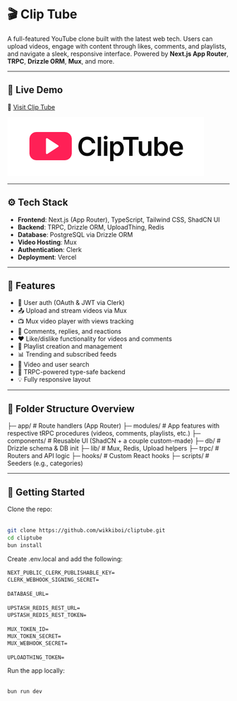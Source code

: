 # 🎬 Clip Tube

A full-featured YouTube clone built with the latest web tech. Users can upload videos, engage with content through likes, comments, and playlists, and navigate a sleek, responsive interface. Powered by **Next.js App Router**, **TRPC**, **Drizzle ORM**, **Mux**, and more.

---

## 🚀 Live Demo

🔗 [Visit Clip Tube](https://clip-tube.vercel.app)

![Screenshot](./public/banner.png)

---

## ⚙️ Tech Stack

- **Frontend**: Next.js (App Router), TypeScript, Tailwind CSS, ShadCN UI
- **Backend**: TRPC, Drizzle ORM, UploadThing, Redis
- **Database**: PostgreSQL via Drizzle ORM
- **Video Hosting**: Mux
- **Authentication**: Clerk
- **Deployment**: Vercel

---

## 🔑 Features

- 🔐 User auth (OAuth & JWT via Clerk)
- 📤 Upload and stream videos via Mux
- 📺 Mux video player with views tracking
- 📝 Comments, replies, and reactions
- ❤️ Like/dislike functionality for videos and comments
- 📁 Playlist creation and management
- 📊 Trending and subscribed feeds
- 🔎 Video and user search
- 🧠 TRPC-powered type-safe backend
- 💡 Fully responsive layout

---

## 📁 Folder Structure Overview

├─ app/ # Route handlers (App Router)
├─ modules/ # App features with respective tRPC procedures (videos, comments, playlists, etc.)
├─ components/ # Reusable UI (ShadCN + a couple custom-made)
├─ db/ # Drizzle schema & DB init
├─ lib/ # Mux, Redis, Upload helpers
├─ trpc/ # Routers and API logic
├─ hooks/ # Custom React hooks
├─ scripts/ # Seeders (e.g., categories)

---

## 🧰 Getting Started

Clone the repo:

```bash

git clone https://github.com/wikkiboi/cliptube.git
cd cliptube
bun install

```

Create .env.local and add the following:

```env
NEXT_PUBLIC_CLERK_PUBLISHABLE_KEY=
CLERK_WEBHOOK_SIGNING_SECRET=

DATABASE_URL=

UPSTASH_REDIS_REST_URL=
UPSTASH_REDIS_REST_TOKEN=

MUX_TOKEN_ID=
MUX_TOKEN_SECRET=
MUX_WEBHOOK_SECRET=

UPLOADTHING_TOKEN=
```

Run the app locally:

```bash

bun run dev

```
